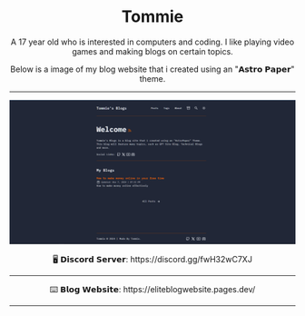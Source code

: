 <h1 align="center">Tommie</h1>
    <p align="center">
    </b> A 17 year old who is interested in computers and coding. I like playing video games and making blogs on certain topics.                              
    <p align="center">
    </p>
        </p>
    <p align="center">
      Below is a image of my blog website that i created using an "𝗔𝘀𝘁𝗿𝗼 𝗣𝗮𝗽𝗲𝗿" theme.
        <hr>
    <img src="https://github.com/elite159844/elite159844/blob/main/tommie%20blog.PNG?raw=true">
  </p>
        </p>
    <p align="center">
    🖥️ 𝗗𝗶𝘀𝗰𝗼𝗿𝗱 𝗦𝗲𝗿𝘃𝗲𝗿: https://discord.gg/fwH32wC7XJ
        <hr>
 </p>
        </p>
     <p align="center">
    ⌨️ 𝗕𝗹𝗼𝗴 𝗪𝗲𝗯𝘀𝗶𝘁𝗲: https://eliteblogwebsite.pages.dev/
        <hr>
     

